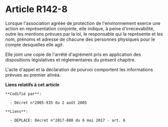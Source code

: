 # Article R142-8

Lorsque l'association agréée de protection de l'environnement exerce une action en représentation conjointe, elle indique, à
peine d'irrecevabilité, outre les mentions prévues par la loi, le responsable qui la représente et les nom, prénoms et
adresse de chacune des personnes physiques pour le compte desquelles elle agit.

Elle joint une copie de l'arrêté d'agrément pris en application des dispositions législatives et réglementaires du présent
chapitre.

L'acte d'appel et la déclaration de pourvoi comportent les informations prévues au premier alinéa.

**Liens relatifs à cet article**

	**Codifié par**:

	  - Décret n°2005-935 du 2 août 2005

	**Liens**:

	  - DEPLACE: Décret n°2017-888 du 6 mai 2017 - art. 6
